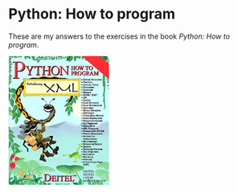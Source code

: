 # Python: How to program
These are my answers to the exercises in the book _Python: How to program_.

<img src="cover.jpg" width="200">